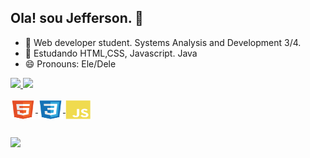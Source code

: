 ## Ola! sou Jefferson. 🙌

- 🔭 Web developer student. Systems Analysis and Development 3/4.
- 🌱 Estudando HTML,CSS, Javascript. Java 
- 😄 Pronouns: Ele/Dele

<div>
<a href="https://github.com/Jeffersonlsilva">
  <img height="180em" src="https://github-readme-stats.vercel.app/api?username=Jeffersonlsilva&show_icons=true&theme=dark&include_all_commits=true&count_private=true"/>
  <img height="180em" src="https://github-readme-stats.vercel.app/api/top-langs/?username=Jeffersonlsilva&layout=compact&langs_count=7&theme=dark"/>
</div>

<div style="display: inline_block"><br>
   <img align="center" alt="Rafa-HTML" height="30" width="40" src="https://raw.githubusercontent.com/devicons/devicon/master/icons/html5/html5-original.svg">
   <img align="center" alt="Rafa-CSS" height="30" width="40" src="https://raw.githubusercontent.com/devicons/devicon/master/icons/css3/css3-original.svg">
  <img align="center" alt="Rafa-Js" height="30" width="40" src="https://raw.githubusercontent.com/devicons/devicon/master/icons/javascript/javascript-plain.svg">
  </div>
  
  ##
  
  <div>
    <a herf="linkedin.com/in/jefferson-l-da-silva-ba111a162/" target="_blank"><img src="https://img.shields.io/badge/-LinkedIn-%230077B5?style=for-the-badge&logo=linkedin&logoColor=white" target="_blank"></a> 
  </div>
